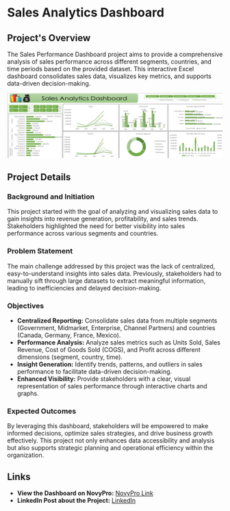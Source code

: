 # Sales Analytics  Dashboard

## Project's Overview
The Sales Performance Dashboard project aims to provide a comprehensive analysis of sales performance across different segments, countries, and time periods based on the provided dataset. This interactive Excel dashboard consolidates sales data, visualizes key metrics, and supports data-driven decision-making.

![Dashboard](https://github.com/MohamedR4dy/Sales_Analytics_Dashboard/blob/main/Dashboard.png)

## Project Details

### Background and Initiation

This project started with the goal of analyzing and visualizing sales data to gain insights into revenue generation, profitability, and sales trends. Stakeholders highlighted the need for better visibility into sales performance across various segments and countries.

### Problem Statement

The main challenge addressed by this project was the lack of centralized, easy-to-understand insights into sales data. Previously, stakeholders had to manually sift through large datasets to extract meaningful information, leading to inefficiencies and delayed decision-making.

### Objectives

- **Centralized Reporting:** Consolidate sales data from multiple segments (Government, Midmarket, Enterprise, Channel Partners) and countries (Canada, Germany, France, Mexico).
- **Performance Analysis:** Analyze sales metrics such as Units Sold, Sales Revenue, Cost of Goods Sold (COGS), and Profit across different dimensions (segment, country, time).
- **Insight Generation:** Identify trends, patterns, and outliers in sales performance to facilitate data-driven decision-making.
- **Enhanced Visibility:** Provide stakeholders with a clear, visual representation of sales performance through interactive charts and graphs.

### Expected Outcomes

By leveraging this dashboard, stakeholders will be empowered to make informed decisions, optimize sales strategies, and drive business growth effectively. This project not only enhances data accessibility and analysis but also supports strategic planning and operational efficiency within the organization.

## Links

- **View the Dashboard on NovyPro:** [NovyPro Link](https://project.novypro.com/AFhHfM)
- **LinkedIn Post about the Project:** [LinkedIn](https://www.linkedin.com/posts/mohamed-roshdy-kharboush_dataanalytics-exceldashboard-salesanalytics-activity-7219420710346063873-UX5G?utm_source=share&utm_medium=member_desktop)

